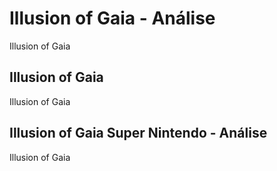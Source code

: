 ---
---

# Illusion of Gaia - Análise

Illusion of Gaia

## Illusion of Gaia

Illusion of Gaia

## Illusion of Gaia Super Nintendo - Análise

Illusion of Gaia
